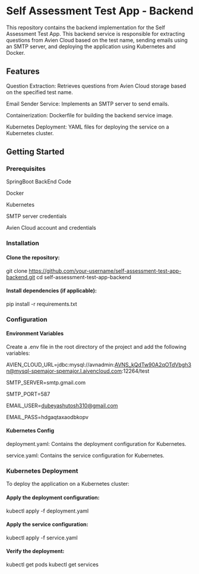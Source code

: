 # Self Assessment Test App - Backend

This repository contains the backend implementation for the Self Assessment Test App. This backend service is responsible for extracting questions from Avien Cloud based on the test name, sending emails using an SMTP server, and deploying the application using Kubernetes and Docker.


## Features

Question Extraction: Retrieves questions from Avien Cloud storage based on the specified test name.

Email Sender Service: Implements an SMTP server to send emails.

Containerization: Dockerfile for building the backend service image.

Kubernetes Deployment: YAML files for deploying the service on a Kubernetes cluster.


## Getting Started


### Prerequisites

SpringBoot BackEnd Code 

Docker

Kubernetes

SMTP server credentials

Avien Cloud account and credentials


### Installation

#### Clone the repository:


git clone https://github.com/your-username/self-assessment-test-app-backend.git
cd self-assessment-test-app-backend


#### Install dependencies (if applicable):


pip install -r requirements.txt


### Configuration


#### Environment Variables


Create a .env file in the root directory of the project and add the following variables:


AVIEN_CLOUD_URL=jdbc:mysql://avnadmin:AVNS_kQdTw90A2qOTdVbgh3n@mysql-spemajor-spemajor.l.aivencloud.com:12264/test

SMTP_SERVER=smtp.gmail.com

SMTP_PORT=587

EMAIL_USER=dubeyashutosh310@gmail.com

EMAIL_PASS=hdgaqtaxaodbkopv


#### Kubernetes Config


deployment.yaml: Contains the deployment configuration for Kubernetes.

service.yaml: Contains the service configuration for Kubernetes.


### Kubernetes Deployment


To deploy the application on a Kubernetes cluster:

#### Apply the deployment configuration:

kubectl apply -f deployment.yaml

#### Apply the service configuration:

kubectl apply -f service.yaml

#### Verify the deployment:

kubectl get pods
kubectl get services
